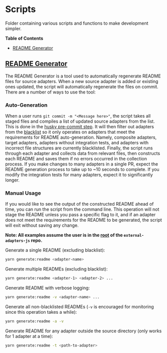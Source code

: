 # Scripts

Folder containing various scripts and functions to make development simpler.

**Table of Contents**

- [README Generator](#Readme-Generator)

## [README Generator](./src/generate-readme)

The README Generator is a tool used to automatically regenerate README files for source adapters. When a new source adapter is added or existing ones updated, the script will automatically regenerate the files on commit. There are a number of ways to use the tool:

### Auto-Generation

When a user runs `git commit -m "<Message here>"`, the script takes all staged files and compiles a list of updated source adapters from the list. This is done in the [husky pre-commit step](../../.husky/pre-commit). It will then filter out adapters from the [blacklist](./src/generate-readme/readmeBlacklist.json) so it only operates on adapters that meet the requirements for README auto-generation. Namely, composite adapters, target adapters, adapters without integration tests, and adapters with incorrect file structures are currently blacklisted. Finally, the script runs through each adapter and collects data from relevant files, then constructs each README and saves them if no errors occurred in the collection process. If you make changes to many adapters in a single PR, expect the README generation process to take up to ~10 seconds to complete. If you modify the integration tests for many adapters, expect it to significantly longer.

### Manual Usage

If you would like to see the output of the constructed README ahead of time, you can run the script from the command line. This operation will not stage the README unless you pass a specific flag to it, and if an adapter does not meet the requirements for the README to be generated, the script will exit without saving any change.

**Note: All examples assume the user is in the [root](../../) of the `external-adapters-js` repo.**

Generate a single README (excluding blacklist):

```bash
yarn generate:readme <adapter-name>
```

Generate multiple READMEs (excluding blacklist):

```bash
yarn generate:readme <adapter-1> <adapter-2> ...
```

Generate README with verbose logging:

```bash
yarn generate:readme -v <adapter-name> ...
```

Generate all non-blacklisted READMEs (`-v` is encouraged for monitoring since this operation takes a while):

```bash
yarn generate:readme -a -v
```

Generate README for any adapter outside the source directory (only works for 1 adapter at a time):

```bash
yarn generate:readme -t <path-to-adapter>
```
